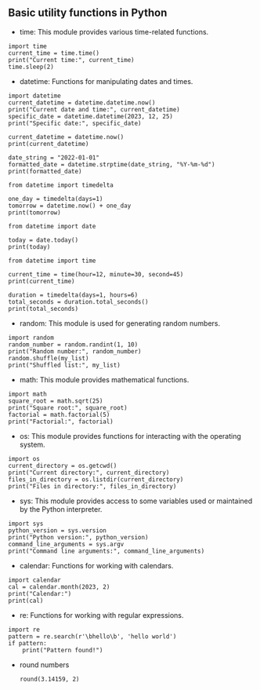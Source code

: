  ## Basic utility functions in Python
 - time: This module provides various time-related functions.
```
import time
current_time = time.time()
print("Current time:", current_time)
time.sleep(2)

```
- datetime: Functions for manipulating dates and times.
```
import datetime
current_datetime = datetime.datetime.now()
print("Current date and time:", current_datetime)
specific_date = datetime.datetime(2023, 12, 25)
print("Specific date:", specific_date)

current_datetime = datetime.now()
print(current_datetime)

date_string = "2022-01-01"
formatted_date = datetime.strptime(date_string, "%Y-%m-%d")
print(formatted_date)

from datetime import timedelta

one_day = timedelta(days=1)
tomorrow = datetime.now() + one_day
print(tomorrow)

from datetime import date

today = date.today()
print(today)

from datetime import time

current_time = time(hour=12, minute=30, second=45)
print(current_time)

duration = timedelta(days=1, hours=6)
total_seconds = duration.total_seconds()
print(total_seconds)

```

- random: This module is used for generating random numbers.
```
import random
random_number = random.randint(1, 10)
print("Random number:", random_number)
random.shuffle(my_list)
print("Shuffled list:", my_list)
```

- math: This module provides mathematical functions.

```
import math
square_root = math.sqrt(25)
print("Square root:", square_root)
factorial = math.factorial(5)
print("Factorial:", factorial)
```

- os: This module provides functions for interacting with the operating system.

```
import os
current_directory = os.getcwd()
print("Current directory:", current_directory)
files_in_directory = os.listdir(current_directory)
print("Files in directory:", files_in_directory)
```
- sys: This module provides access to some variables used or maintained by the Python interpreter.

```
import sys
python_version = sys.version
print("Python version:", python_version)
command_line_arguments = sys.argv
print("Command line arguments:", command_line_arguments)
```

- calendar: Functions for working with calendars.
```
import calendar
cal = calendar.month(2023, 2)
print("Calendar:")
print(cal)

```
- re: Functions for working with regular expressions.

```
import re
pattern = re.search(r'\bhello\b', 'hello world')
if pattern:
    print("Pattern found!")

```

- round numbers 
  ```
  round(3.14159, 2)
  ```
